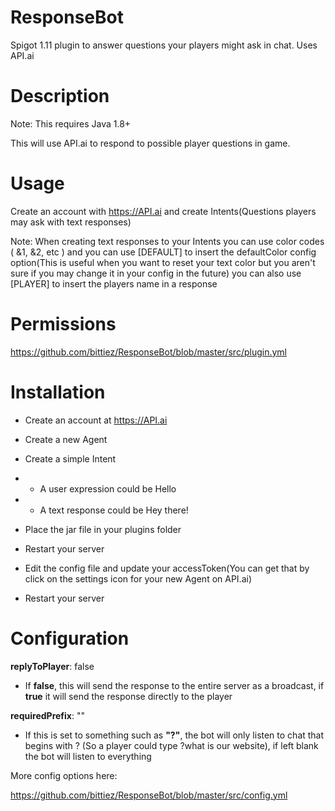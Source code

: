 # ResponseBot

Spigot 1.11 plugin to answer questions your players might ask in chat. Uses API.ai


# Description
Note: This requires Java 1.8+

This will use API.ai to respond to possible player questions in game.

# Usage

Create an account with https://API.ai and create Intents(Questions players may ask with text responses)

Note:
When creating text responses to your Intents you can use color codes ( &1, &2, etc ) and you can use [DEFAULT] to insert the defaultColor config option(This is useful when you want to reset your text color but you aren't sure if you may change it in your config in the future) you can also use [PLAYER] to insert the players name in a response

# Permissions

https://github.com/bittiez/ResponseBot/blob/master/src/plugin.yml


# Installation

- Create an account at https://API.ai
- Create a new Agent
- Create a simple Intent
- - A user expression could be Hello
- - A text response could be Hey there!


- Place the jar file in your plugins folder
- Restart your server
- Edit the config file and update your accessToken(You can get that by click on the settings icon for your new Agent on API.ai)
- Restart your server

# Configuration
**replyToPlayer**: false

- If **false**, this will send the response to the entire server as a broadcast, if **true** it will send the response directly to the player


**requiredPrefix**: ""

- If this is set to something such as **"?"**, the bot will only listen to chat that begins with ? (So a player could type ?what is our website), if left blank the bot will listen to everything


More config options here:

https://github.com/bittiez/ResponseBot/blob/master/src/config.yml
